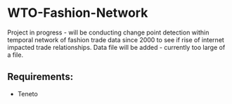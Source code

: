 # WTO-Fashion-Network

Project in progress - will be conducting change point detection within temporal network of fashion trade data since 2000 to see if rise of internet impacted trade relationships.
Data file will be added - currently too large of a file.

## Requirements:
- Teneto
